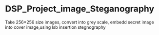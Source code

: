 # DSP_Project_image_Steganography
Take 256×256 size images, convert into grey scale, embedd secret image into cover image,using lsb insertion stegnography
